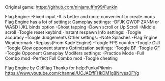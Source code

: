 Original game: https://github.com/ninjamuffin99/Funkin

Flag Engine:
    -Fixed input
    -It is better and more convenient to create mods
Flag Engine has a lot of settings:
Gameplay settings:
    -DFJK QWOP ZXNM or WASD IJKL binds option
    -Ghost tapping
    -Down scroll or Up Scroll
    -Middle scroll
    -Toogle reset keybind
    -Instant respawn
Info settings:
    -Toogle accuracy
    -Toogle Judgements
Other settings:
    -Note Splashes
    -Flag Engine Weathermark
    -Replays(From Kade Engine)
    -Toogle FPS counter
    -Toogle GUI
    -Toogle Glow opponent sturms
Optimization settings:
    -Toogle BF
    -Toogle GF
    -Toogle Opponent
Gameplay Modifers settings:
    -Practice Mode
    -Full Combo mod
    -Perfect Full Combo mod
    -Toogle cheating

Flag Engine by OldFlag
Thanks for help:FunkyPikmin https://www.youtube.com/channel/UCJAEffFHkDM1g8Nrvea0FYg